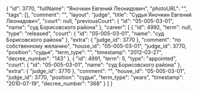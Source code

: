 {
    "id": 3770,
    "fullName": "Яночкин Евгений Леонидович",
    "photoURL": "",
    "tags": [],
    "comment": "",
    "layout": "judge",
    "title": "Судья Яночкин Евгений Леонидович",
    "court": null,
    "previousCourt": {
        "id": "05-005-03-01",
        "name": "суд Борисовского района"
    },
    "career": [
        {
            "id": 4992,
            "term": null,
            "type": "released",
            "court": {
                "id": "05-005-03-01",
                "name": "суд Борисовского района"
            },
            "extra": {
                "judge_id": 3770
            },
            "comment": "по собственному желанию",
            "house_id": "05-005-03-01",
            "judge_id": 3770,
            "position": "судья",
            "term_type": "",
            "timestamp": "2012-03-27",
            "decree_number": "143"
        },
        {
            "id": 4991,
            "term": 5,
            "type": "appointed",
            "court": {
                "id": "05-005-03-01",
                "name": "суд Борисовского района"
            },
            "extra": {
                "judge_id": 3770
            },
            "comment": "",
            "house_id": "05-005-03-01",
            "judge_id": 3770,
            "position": "судья",
            "term_type": "years",
            "timestamp": "2010-07-19",
            "decree_number": "368"
        }
    ]
}